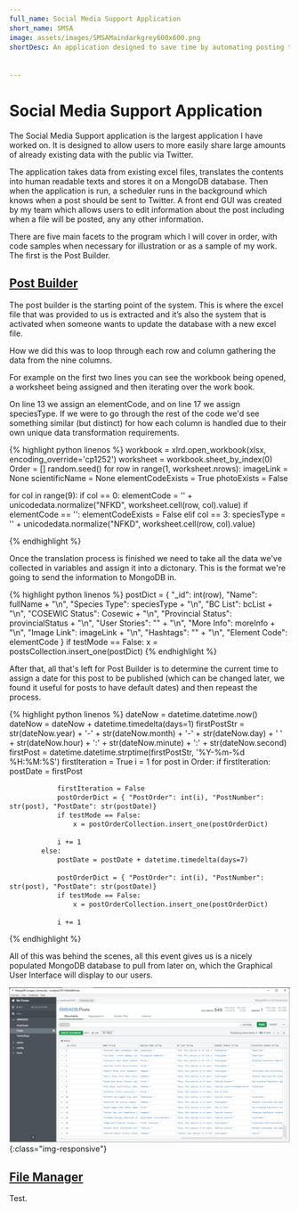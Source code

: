 ```yaml
---
full_name: Social Media Support Application
short_name: SMSA
image: assets/images/SMSAMaindarkgrey600x600.png
shortDesc: An application designed to save time by automating posting to Social Media.


---
```

# Social Media Support Application

The Social Media Support application is the largest application I have worked on. It is designed to allow users to more easily share large amounts of already existing data with the public via Twitter. 

The application takes data from existing excel files, translates the contents into human readable texts and stores it on a MongoDB database. Then when the application is run, a scheduler runs in the background which knows when a post should be sent to Twitter. A front end GUI was created by my team which allows users to edit information about the post including when a file will be posted, any any other information.

There are five main facets to the program which I will cover in order, with code samples when necessary for illustration or as a sample of my work. The first is the Post Builder.

##  [Post Builder](#post-builder) 

The post builder is the starting point of the system. This is where the excel file that was provided to us is extracted and it’s also the system that is activated when someone wants to update the database with a new excel file.

How we did this was to loop through each row and column gathering the data from the nine columns.

 For example on the first two lines you can see the workbook being opened, a worksheet being assigned and then iterating over the work book.

 On line 13 we assign an elementCode, and on line 17 we assign speciesType. If we were to go through the rest of the code we'd see something similar (but distinct) for how each column is handled due to their own unique data transformation requirements.


{% highlight python linenos %}
workbook = xlrd.open_workbook(xlsx, encoding_override='cp1252')
worksheet = workbook.sheet_by_index(0)
Order = []
random.seed()
for row in range(1, worksheet.nrows):
imageLink = None
scientificName = None
elementCodeExists = True
photoExists = False

for col in range(9):
if col == 0:
elementCode = '' + unicodedata.normalize("NFKD", worksheet.cell(row, col).value)
if elementCode == '':
elementCodeExists = False
elif col == 3:
speciesType = '' + unicodedata.normalize("NFKD", worksheet.cell(row, col).value)

{% endhighlight %}

Once the translation process is finished we need to take all the data we've collected in variables and assign it into a dictonary. This is the format we're going to send the information to MongoDB in.

{% highlight python linenos %}
postDict = {
                "_id": int(row),
                "Name": fullName + "\n",
                "Species Type": speciesType + "\n",
                "BC List": bcList + "\n",
                "COSEWIC Status": Cosewic + "\n",
                "Provincial Status": provincialStatus + "\n",
                "User Stories": "" + "\n",
                "More Info": moreInfo + "\n",
                "Image Link": imageLink + "\n",
                "Hashtags": "" + "\n",
                "Element Code": elementCode
            }
if testMode == False:
                x = postsCollection.insert_one(postDict)
{% endhighlight %}

After that, all that's left for Post Builder is to determine the current time to assign a date for this post to be published (which can be changed later, we found it useful for posts to have default dates) and then repeast the process.


{% highlight python linenos %}
        dateNow = datetime.datetime.now()
        dateNow = dateNow + datetime.timedelta(days=1)
        firstPostStr = str(dateNow.year) + '-' + str(dateNow.month) + '-' + str(dateNow.day) + ' ' + str(dateNow.hour) + ':' + str(dateNow.minute) + ':' + str(dateNow.second)
        firstPost = datetime.datetime.strptime(firstPostStr, '%Y-%m-%d %H:%M:%S')
        firstIteration = True
        i = 1
        for post in Order:
            if firstIteration:
                postDate = firstPost
             
                firstIteration = False
                postOrderDict = { "PostOrder": int(i), "PostNumber": str(post), "PostDate": str(postDate)}
                if testMode == False:
                    x = postOrderCollection.insert_one(postOrderDict)
                
                i += 1
            else:
                postDate = postDate + datetime.timedelta(days=7)
                
                postOrderDict = { "PostOrder": int(i), "PostNumber": str(post), "PostDate": str(postDate)}
                if testMode == False:
                    x = postOrderCollection.insert_one(postOrderDict)
                
                i += 1
{% endhighlight %}

All of this was behind the scenes, all this event gives us is a nicely populated MongoDB database to pull from later on, which the Graphical User Interface will display to our users.

![MongoDB Post Build](/assets/images/MongoDBPostBuild.PNG){:class="img-responsive"}


## [File Manager](#file-manager)

Test.